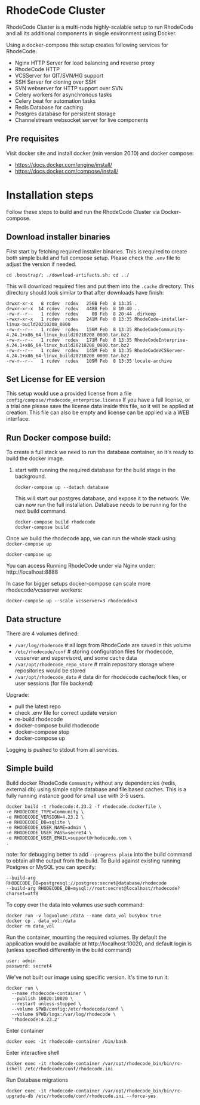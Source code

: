# RhodeCode Cluster

RhodeCode Cluster is a multi-node highly-scalable setup to run RhodeCode and
all its additional components in single environment using Docker.

Using a docker-compose this setup creates following services for RhodeCode:

- Nginx HTTP Server for load balancing and reverse proxy
- RhodeCode HTTP
- VCSServer for GIT/SVN/HG support
- SSH Server for cloning over SSH
- SVN webserver for HTTP support over SVN
- Celery workers for asynchronous tasks
- Celery beat for automation tasks
- Redis Database for caching
- Postgres database for persistent storage
- Channelstream websocket server for live components


## Pre requisites

Visit docker site and install docker (min version 20.10) and docker compose:

- https://docs.docker.com/engine/install/ 
- https://docs.docker.com/compose/install/


# Installation steps
Follow these steps to build and run the RhodeCode Cluster via Docker-compose.

## Download installer binaries

First start by fetching required installer binaries. This is required to create both
simple build and full compose setup.
Please check the `.env` file to adjust the version if needed.

`cd .boostrap/; ./download-artifacts.sh; cd ../`

This will download required files and put them into the `.cache` directory. 
This directory should look similar to that after downloads have finish:

```shell
drwxr-xr-x   8 rcdev  rcdev   256B Feb  8 13:35 .
drwxr-xr-x  14 rcdev  rcdev   448B Feb  8 10:40 ..
-rw-r--r--   1 rcdev  rcdev     0B Feb  8 20:44 .dirkeep
-rwxr-xr-x   1 rcdev  rcdev   241M Feb  8 13:35 RhodeCode-installer-linux-build20210208_0800
-rw-r--r--   1 rcdev  rcdev   156M Feb  8 13:35 RhodeCodeCommunity-4.24.1+x86_64-linux_build20210208_0800.tar.bz2
-rw-r--r--   1 rcdev  rcdev   171M Feb  8 13:35 RhodeCodeEnterprise-4.24.1+x86_64-linux_build20210208_0800.tar.bz2
-rw-r--r--   1 rcdev  rcdev   145M Feb  8 13:35 RhodeCodeVCSServer-4.24.1+x86_64-linux_build20210208_0800.tar.bz2
-rw-r--r--   1 rcdev  rcdev   109M Feb  8 13:35 locale-archive
```

## Set License for EE version

This setup would use a provided license from a file 
`config/compose/rhodecode_enterprise.license` If you have a full license, or a trial one
please save the license data inside this file, so it will be applied at creation.
This file can also be empty and license can be applied via a WEB interface.


## Run Docker compose build:

To create a full stack we need to run the database container, so it's ready to
build the docker image.

1) start with running the required database for the build stage in the background.
   
    ```shell
    docker-compose up --detach database
    ```
   
    This will start our postgres database, and expose it to the network. 
    We can now run the full installation. Database needs to be running for the next build command.
    
    ```shell
    docker-compose build rhodecode
    docker-compose build
    ```

Once we build the rhodecode app, we can run the whole stack using `docker-compose up`

```shell
docker-compose up
```

You can access Running RhodeCode under via Nginx under:
http://localhost:8888


In case for bigger setups docker-compose can scale more rhodecode/vcsserver workers:

```shell
docker-compose up --scale vcsserver=3 rhodecode=3
```

## Data structure

There are 4 volumes defined:

- `/var/log/rhodecode` # all logs from RhodeCode are saved in this volume
- `/etc/rhodecode/conf` # storing configuration files for rhodecode, vcsserver and supervisord, and some cache data
- `/var/opt/rhodecode_repo_store` # main repository storage where repositories would be stored
- `/var/opt/rhodecode_data` # data dir for rhodecode cache/lock files, or user sessions (for file backend)




Upgrade:

- pull the latest repo
- check .env file for correct update version
- re-build rhodecode
- docker-compose build rhodecode
- docker-compose stop
- docker-compose up















Logging is pushed to stdout from all services.

## Simple build

Build docker RhodeCode `Community` without any dependencies (redis, external db) using 
simple sqlite database and file based caches. 
This is a fully running instance good for small use with 3-5 users.

```shell
docker build -t rhodecode:4.23.2 -f rhodecode.dockerfile \
-e RHODECODE_TYPE=Community \
-e RHODECODE_VERSION=4.23.2 \
-e RHODECODE_DB=sqlite \
-e RHODECODE_USER_NAME=admin \
-e RHODECODE_USER_PASS=secret4 \
-e RHODECODE_USER_EMAIL=support@rhodecode.com \
.
```

note: for debugging better to add `--progress plain` into the build command to obtain all the output from the build.
To Build against existing running Postgres or MySQL you can specify:

    --build-arg RHODECODE_DB=postgresql://postgres:secret@database/rhodecode
    --build-arg RHODECODE_DB=mysql://root:secret@localhost/rhodecode?charset=utf8


To copy over the data into volumes use such command:
```shell
docker run -v logvolume:/data --name data_vol busybox true
docker cp . data_vol:/data
docker rm data_vol
```

Run the container, mounting the required volumes. By default the application would be
available at http://localhost:10020, and default login is (unless specified differently in the build command)

```
user: admin
password: secret4
```

We've not built our image using specific version. It's time to run it:

```shell
docker run \
  --name rhodecode-container \
  --publish 10020:10020 \
  --restart unless-stopped \
  --volume $PWD/config:/etc/rhodecode/conf \
  --volume $PWD/logs:/var/log/rhodecode \
  'rhodecode:4.23.2'
```

Enter container

```shell
docker exec -it rhodecode-container /bin/bash
```

Enter interactive shell

```shell
docker exec -it rhodecode-container /var/opt/rhodecode_bin/bin/rc-ishell /etc/rhodecode/conf/rhodecode.ini
```

Run Database migrations
```shell
docker exec -it rhodecode-container /var/opt/rhodecode_bin/bin/rc-upgrade-db /etc/rhodecode/conf/rhodecode.ini --force-yes
```